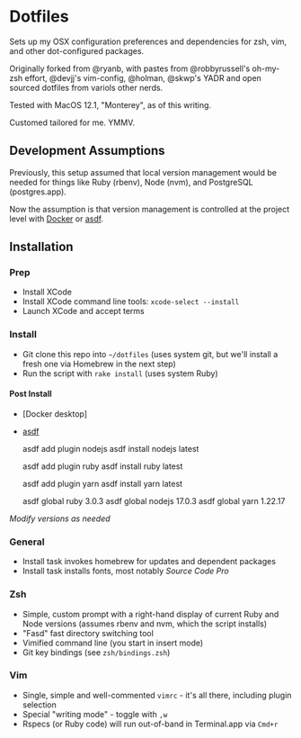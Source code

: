 # Dotfiles

Sets up my OSX configuration preferences and dependencies for zsh, vim,
and other dot-configured packages.

Originally forked from @ryanb, with pastes from @robbyrussell's
oh-my-zsh effort, @devjj's vim-config, @holman, @skwp's YADR and open
sourced dotfiles from variols other nerds.

Tested with MacOS 12.1, "Monterey", as of this writing. 

Customed tailored for me. YMMV.

## Development Assumptions

Previously, this setup assumed that local version management would be needed for things like Ruby (rbenv), Node (nvm), and PostgreSQL (postgres.app).

Now the assumption is that version management is controlled at the project level with [Docker](https://www.docker.com/) or [asdf](https://github.com/asdf-vm/asdf).
## Installation

### Prep

- Install XCode
- Install XCode command line tools: `xcode-select --install`
- Launch XCode and accept terms
### Install

- Git clone this repo into `~/dotfiles` (uses system git, but we'll install a fresh one via Homebrew in the next step)
- Run the script with `rake install` (uses system Ruby)

#### Post Install



- [Docker desktop]
- [asdf](http://asdf-vm.com/)

    asdf add plugin nodejs
    asdf install nodejs latest
    
    asdf add plugin ruby
    asdf install ruby latest
    
    asdf add plugin yarn
    asdf install yarn latest

    asdf global ruby 3.0.3
    asdf global nodejs 17.0.3
    asdf global yarn 1.22.17

_Modify versions as needed_
### General

* Install task invokes homebrew for updates and dependent packages
* Install task installs fonts, most notably _Source Code Pro_
### Zsh

* Simple, custom prompt with a right-hand display of current Ruby and Node versions (assumes rbenv and nvm, which the script installs)
* "Fasd" fast directory switching tool
* Vimified command line (you start in insert mode)
* Git key bindings (see `zsh/bindings.zsh`)
### Vim

* Single, simple and well-commented `vimrc` - it's all there, including plugin selection
* Special "writing mode" - toggle with `,w`
* Rspecs (or Ruby code) will run out-of-band in Terminal.app via `Cmd+r`
